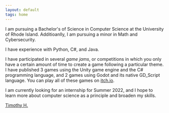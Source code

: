 ```yaml
---
layout: default
tags: home
---
```


I am pursuing a Bachelor's of Science in Computer Science at the University of Rhode Island. Additioanlly, I am pursuing a minor in Math and Cybersecurity. 

I have experience with Python, C#, and Java.

I have participated in several _game jams_, or competitions in which you only have a certain amount of time to create a game following a particular theme. I have published 3 games using the Unity game engine and the C# programming language, and 2 games using Godot and its native GD_Script language. You can play all of these games on [itch.io](https://source1012.itch.io/).

I am currently looking for an internship for Summer 2022, and I hope to learn more about computer science as a principle and broaden my skills.


<script src="https://platform.linkedin.com/badges/js/profile.js" async defer type="text/javascript"></script>

<div class="badge-base LI-profile-badge" data-locale="en_US" data-size="medium" data-theme="dark" data-type="VERTICAL" data-vanity="timothy-h-1303b0207" data-version="v1"><a class="badge-base__link LI-simple-link" href="https://www.linkedin.com/in/timothy-h-1303b0207?trk=profile-badge">Timothy H.</a></div>
              
